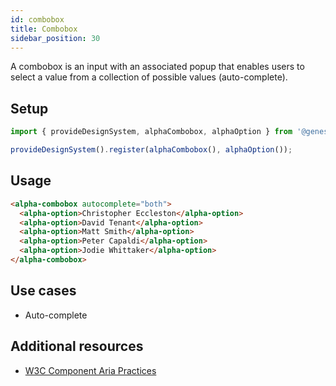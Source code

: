 ```yaml
---
id: combobox
title: Combobox
sidebar_position: 30
---
```


<div class="combobox-examples">

A combobox is an input with an associated popup that enables users to select a value from a collection of possible values (auto-complete).

## Setup

```ts
import { provideDesignSystem, alphaCombobox, alphaOption } from '@genesislcap/alpha-design-system';

provideDesignSystem().register(alphaCombobox(), alphaOption());
```

## Usage

```html live
<alpha-combobox autocomplete="both">
  <alpha-option>Christopher Eccleston</alpha-option>
  <alpha-option>David Tenant</alpha-option>
  <alpha-option>Matt Smith</alpha-option>
  <alpha-option>Peter Capaldi</alpha-option>
  <alpha-option>Jodie Whittaker</alpha-option>
</alpha-combobox>
```

## Use cases

* Auto-complete

## Additional resources

- [W3C Component Aria Practices](https://w3c.github.io/aria-practices/#combobox)

</div>